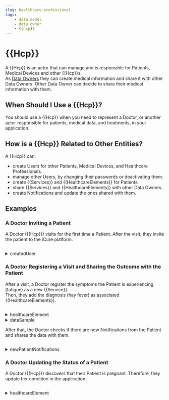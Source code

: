 ```yaml
---
slug: healthcare-professional
tags:
    - data model
    - data owner
    - {{hcp}}
---
```

# {{Hcp}}

A {{Hcp}} is an actor that can manage and is responsible for Patients, Medical Devices and other {{Hcp}}s.  
As [Data Owners](/{{sdk}}/glossary#data-owner) they can create medical information and share it with other Data Owners.
Other Data Owner can decide to share their medical information with them.

## When Should I Use a {{Hcp}}?

You should use a {{Hcp}} when you need to represent a Doctor, or another actor responsible for patients,
medical data, and treatments, in your application.

## How is a {{Hcp}} Related to Other Entities?

A {{Hcp}} can:
- create Users for other Patients, Medical Devices, and Healthcare Professionals.  
- manage other Users, by changing their passwords or deactivating them.  
- create {{Services}} and {{HealthcareElements}} for Patients.  
- share {{Services}} and {{HealthcareElements}} with other Data Owners.  
- create Notifications and  update the ones shared with them.

## Examples

### A Doctor Inviting a Patient

A Doctor ({{Hcp}}) visits for the first time a Patient. After the visit, they invite the patient
to the iCure platform.

<!-- file://code-samples/{{sdk}}/explanation/doctor-invites-a-patient/index.mts snippet:doctor invites user-->
```typescript
```
<!-- output://code-samples/{{sdk}}/explanation/doctor-invites-a-patient/createdUser.txt -->
<details>
<summary>createdUser</summary>

```json
```
</details>

### A Doctor Registering a Visit and Sharing the Outcome with the Patient

After a visit, a Doctor register the symptoms the Patient is experiencing (fatigue) as a new {{Service}}.  
Then, they add the diagnosis (hay fever) as associated {{HealthcareElements}}.

<!-- file://code-samples/{{sdk}}/explanation/doctor-shares-data-with-patient/index.mts snippet:doctor shares medical data-->
```typescript
```
<!-- output://code-samples/{{sdk}}/explanation/doctor-shares-data-with-patient/healthcareElement.txt -->
<details>
<summary>healthcareElement</summary>

```json
```
</details>

<!-- output://code-samples/{{sdk}}/explanation/doctor-shares-data-with-patient/dataSample.txt -->
<details>
<summary>dataSample</summary>

```json
```
</details>

After that, the Doctor checks if there are new Notifications from the Patient and shares the data with them.

<!-- file://code-samples/{{sdk}}/explanation/doctor-shares-data-with-patient/index.mts snippet:doctor receives notification-->
```typescript
```
<!-- output://code-samples/{{sdk}}/explanation/doctor-shares-data-with-patient/newPatientNotifications.txt -->
<details>
<summary>newPatientNotifications</summary>

```text
```
</details>

### A Doctor Updating the Status of a Patient

A Doctor ({{Hcp}}) discovers that their Patient is pregnant. Therefore, they update her condition in the
application.

<!-- file://code-samples/{{sdk}}/explanation/doctor-creates-he/index.mts snippet:doctor can create HE-->
```typescript
```
<!-- output://code-samples/{{sdk}}/explanation/doctor-creates-he/healthcareElement.txt -->
<details>
<summary>healthcareElement</summary>

```json
```
</details>
